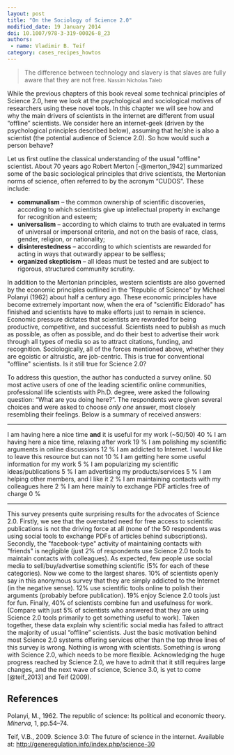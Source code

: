 ```yaml
---
layout: post
title: "On the Sociology of Science 2.0"
modified_date: 19 January 2014
doi: 10.1007/978-3-319-00026-8_23
authors:
 - name: Vladimir B. Teif
category: cases_recipes_howtos
---
```


> The difference between technology and slavery is that slaves are fully aware that they are not free.
<small>Nassim Nicholas Taleb</small>

While the previous chapters of this book reveal some technical
principles of Science 2.0, here we look at the psychological and
sociological motives of researchers using these novel tools. In this
chapter we will see how and why the main drivers of scientists in the
internet are different from usual “offline” scientists. We consider here
an internet-geek (driven by the psychological principles described
below), assuming that he/she is also a scientist (the potential audience
of Science 2.0). So how would such a person behave?

Let us first outline the classical understanding of the usual "offline"
scientist. About 70 years ago Robert Merton [-@merton_1942] summarized some of
the basic sociological principles that drive scientists, the Mertonian
norms of science, often referred to by the acronym “CUDOS”. These
include:

* **communalism** – the common ownership of scientific discoveries,
according to which scientists give up intellectual property in exchange
for recognition and esteem;
* **universalism** – according to which claims
to truth are evaluated in terms of universal or impersonal criteria, and
not on the basis of race, class, gender, religion, or nationality;
* **disinterestedness** – according to which scientists are rewarded for
acting in ways that outwardly appear to be selfless;
* **organized skepticism** – all ideas must be tested and are subject to rigorous,
structured community scrutiny.

In addition to the Mertonian principles, western scientists are also
governed by the economic principles outlined in the “Republic of
Science" by Michael Polanyi (1962) about half a century ago. These
economic principles have become extremely important now, when the era of
"scientific Eldorado" has finished and scientists have to make efforts
just to remain in science. Economic pressure dictates that scientists
are rewarded for being productive, competitive, and successful.
Scientists need to publish as much as possible, as often as possible,
and do their best to advertise their work through all types of media so
as to attract citations, funding, and recognition. Sociologically, all
of the forces mentioned above, whether they are egoistic or altruistic,
are job-centric. This is true for conventional "offline" scientists. Is
it still true for Science 2.0?

To address this question, the author has conducted a survey online. 50
most active users of one of the leading scientific online communities,
professional life scientists with Ph.D. degree, were asked the following
question: “What are you doing here?”. The respondents were given several
choices and were asked to choose *only one* answer, most closely
resembling their feelings. Below is a summary of received answers:

---------------------------------------------------------------------------- ------
I am having here a nice time **and** it is useful for my work (\~50/50)        40 %
I am having here a nice time, relaxing after work                              19 %
I am polishing my scientific arguments in online discussions                   12 %
I am addicted to Internet. I would like to leave this resource but can not     10 %
I am getting here some useful information for my work                           5 %
I am popularizing my scientific ideas/publications                              5 %
I am advertising my products/services                                           5 %
I am helping other members, and I like it                                       2 %
I am maintaining contacts with my colleagues here                               2 %
I am here mainly to exchange PDF articles free of charge                        0 %
---------------------------------------------------------------------------- ------

This survey presents quite surprising results for the advocates of
Science 2.0. Firstly, we see that the overstated need for free access to
scientific publications is not the driving force at all (none of the 50
respondents was using social tools to exchange PDFs of articles behind
subscriptions). Secondly, the "facebook-type" activity of maintaining
contacts with "friends" is negligible (just 2% of respondents use
Science 2.0 tools to maintain contacts with colleagues). As expected,
few people use social media to sell/buy/advertise something scientific
(5% for each of these categories). Now we come to the largest shares.
10% of scientists openly say in this anonymous survey that they are
simply addicted to the Internet (in the negative sense). 12% use
scientific tools online to polish their arguments (probably before
publication). 19% enjoy Science 2.0 tools just for fun. Finally, 40% of
scientists combine fun and usefulness for work. (Compare with just 5% of
scientists who answered that they are using Science 2.0 tools primarily
to get something useful to work). Taken together, these data explain why
scientific social media has failed to attract the majority of usual
“offline” scientists. Just the basic motivation behind most Science 2.0
systems offering services other than the top three lines of this survey
is wrong. Nothing is wrong with scientists. Something is wrong with
Science 2.0, which needs to be more flexible. Acknowledging the huge
progress reached by Science 2.0, we have to admit that it still requires
large changes, and the next wave of science, Science 3.0, is yet to come [@teif_2013] and Teif (2009).

## References

Polanyi, M., 1962. The republic of science: Its political and economic
theory. *Minerva*, 1, pp.54–74.

Teif, V.B., 2009. Science 3.0: The future of science in the internet.
Available at: <http://generegulation.info/index.php/science-30>
